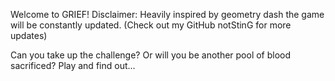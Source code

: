 Welcome to GRIEF!
Disclaimer: Heavily inspired by geometry dash the game will be constantly updated. (Check out my GitHub notStinG for more updates)

Can you take up the challenge? Or will you be another pool of blood sacrificed? Play and find out...
